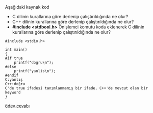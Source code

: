 Aşağıdaki kaynak kod

+ C dilinin kurallarına göre derlenip çalıştırıldığında ne olur?
+ C++ dilinin kurallarına göre derlenip çalıştırıldığında ne olur?
+ **#include <stdbool.h>** Önişlemci komutu koda eklenerek C dilinin kurallarına göre derlenip çalıştırıldığında ne olur?
   
```
#include <stdio.h>

int main()
{
#if true
	printf("dogru\n");
#else
	printf("yanlis\n");
#endif
C:yanlış
C++:doğru
C'de true ifadesi tanımlanmamış bir ifade. C++'de mevcut olan bir keyword
}
```

[ödev cevabı](https://vimeo.com/362520568)
